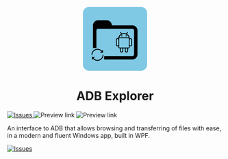 <p align="center">
  <img alt="ADB Explorer Logo" src="icons/Store_icon_v2.png" width="150px" />
  <h1 align="center">ADB Explorer</h1>
</p>

<a href="https://github.com/Alex4SSB/ADB-Explorer/issues">
      <img alt="Issues" src="https://img.shields.io/github/issues/Alex4SSB/ADB-Explorer?color=0088ff" />
</a>
<a style="text-decoration:none" href="https://github.com/Alex4SSB/ADB-Explorer/releases/download/v0.7.5/ADB_Explorer_0.7.5_x64_Installer.exe">
    <img src="https://img.shields.io/badge/x64_Installer-Download-purple.svg?style=flat-round" alt="Preview link" />
</a>
<a style="text-decoration:none" href="https://github.com/Alex4SSB/ADB-Explorer/releases/download/v0.7.5/ADB_Explorer_0.7.5_x64_self-contained_installer.rar">
    <img src="https://img.shields.io/badge/x64_Self-Contained_Installer-Download-purple.svg?style=flat-round" alt="Preview link" />
</a>

An interface to ADB that allows browsing and transferring of files with ease, in a modern and fluent Windows app, built in WPF.



<a href="https://www.microsoft.com/store/apps/9PPGN2WM50QB">
      <img alt="Issues" width=300px src="https://getbadgecdn.azureedge.net/images/English_LL.svg" />
</a>
